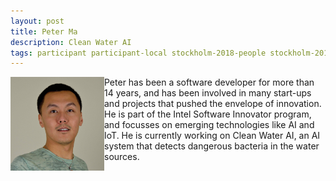 ```yaml
---
layout: post
title: Peter Ma
description: Clean Water AI
tags: participant participant-local stockholm-2018-people stockholm-2018-participant
---
```

<img align="left" width="150" height="150" src="/assets/people/ma_peter.jpg" alt="Peter Ma"/>Peter has been a software developer for more than 14 years, and has been involved in many start-ups and projects that pushed the envelope of innovation. He is part of the Intel Software Innovator program, and focusses on emerging technologies like AI and IoT. He is currently working on Clean Water AI, an AI system that detects dangerous bacteria in the water sources.  

<a href="https://twitter.com/Nyceane" title="Twitter" target="_blank"
rel="noopener">
  <i class="fa fa-twitter fa-2x" style="color:#4FB3A9"></i>
</a>